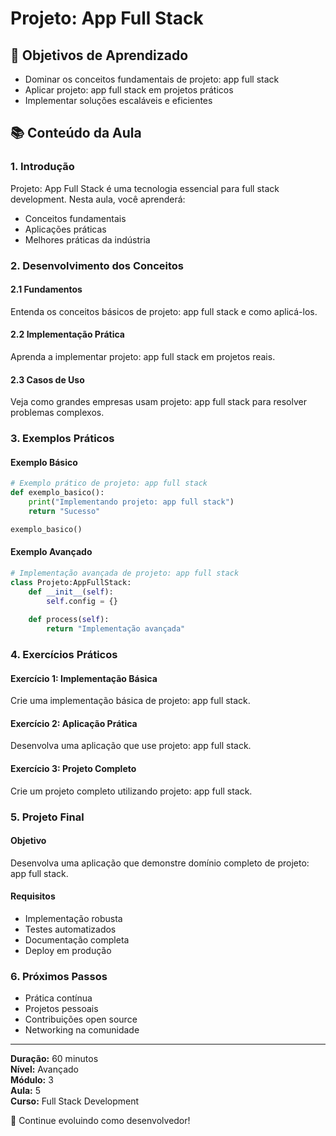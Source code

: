 # Projeto: App Full Stack

## 🎯 Objetivos de Aprendizado
- Dominar os conceitos fundamentais de projeto: app full stack
- Aplicar projeto: app full stack em projetos práticos
- Implementar soluções escaláveis e eficientes

## 📚 Conteúdo da Aula

### 1. Introdução
Projeto: App Full Stack é uma tecnologia essencial para full stack development. Nesta aula, você aprenderá:

- Conceitos fundamentais
- Aplicações práticas
- Melhores práticas da indústria

### 2. Desenvolvimento dos Conceitos

#### 2.1 Fundamentos
Entenda os conceitos básicos de projeto: app full stack e como aplicá-los.

#### 2.2 Implementação Prática
Aprenda a implementar projeto: app full stack em projetos reais.

#### 2.3 Casos de Uso
Veja como grandes empresas usam projeto: app full stack para resolver problemas complexos.

### 3. Exemplos Práticos

#### Exemplo Básico
```python
# Exemplo prático de projeto: app full stack
def exemplo_basico():
    print("Implementando projeto: app full stack")
    return "Sucesso"

exemplo_basico()
```

#### Exemplo Avançado
```python
# Implementação avançada de projeto: app full stack
class Projeto:AppFullStack:
    def __init__(self):
        self.config = {}
    
    def process(self):
        return "Implementação avançada"
```

### 4. Exercícios Práticos

#### Exercício 1: Implementação Básica
Crie uma implementação básica de projeto: app full stack.

#### Exercício 2: Aplicação Prática
Desenvolva uma aplicação que use projeto: app full stack.

#### Exercício 3: Projeto Completo
Crie um projeto completo utilizando projeto: app full stack.

### 5. Projeto Final

#### Objetivo
Desenvolva uma aplicação que demonstre domínio completo de projeto: app full stack.

#### Requisitos
- Implementação robusta
- Testes automatizados
- Documentação completa
- Deploy em produção

### 6. Próximos Passos

- Prática contínua
- Projetos pessoais
- Contribuições open source
- Networking na comunidade

---

**Duração:** 60 minutos  
**Nível:** Avançado  
**Módulo:** 3  
**Aula:** 5  
**Curso:** Full Stack Development

🎉 Continue evoluindo como desenvolvedor!
